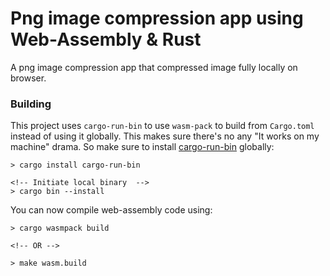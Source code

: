 # Png image compression app using Web-Assembly & Rust

A png image compression app that compressed image fully locally on browser.

### Building

This project uses `cargo-run-bin` to use `wasm-pack` to build from `Cargo.toml` instead of using it globally. This makes sure there's no any "It works on my machine" drama. So make sure to install [cargo-run-bin](https://crates.io/crates/cargo-run-bin) globally:

```
> cargo install cargo-run-bin

<!-- Initiate local binary  -->
> cargo bin --install
```

You can now compile web-assembly code using:

```
> cargo wasmpack build

<!-- OR -->

> make wasm.build
```
